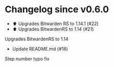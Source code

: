# Changelog since v0.6.0
- :arrow_up: Upgrades Bitwarden RS to 1.14.1 (#22) 
- :arrow_up: Upgrades BitwardenRS to 1.14 (#21)

Upgrades BitwardenRS to 1.14 
- Update README.md (#18)

Step number typo fix 
